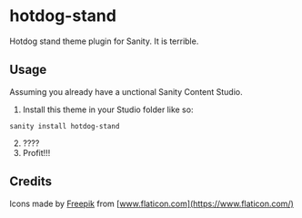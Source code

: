 # hotdog-stand
Hotdog stand theme plugin for Sanity. It is terrible.

## Usage
Assuming you already have a unctional Sanity Content Studio.

1. Install this theme in your Studio folder like so:

```
sanity install hotdog-stand
```

2. ????
3. Profit!!!

## Credits
Icons made by [Freepik](https://www.flaticon.com/authors/freepik) from [www.flaticon.com](https://www.flaticon.com/)